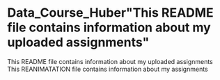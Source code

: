 # Data_Course_Huber"This README file contains information about my uploaded assignments" 
This README file contains information about my uploaded assignments
This REANIMATATION file contains information about my assignments
